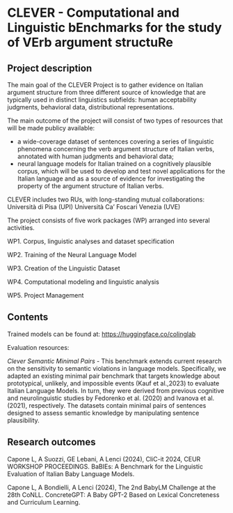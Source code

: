# CLEVER - Computational and Linguistic bEnchmarks for the study of VErb argument structuRe 

## Project description
The main goal of the CLEVER Project is to gather evidence on Italian argument structure from three different source of knowledge that are typically used in distinct linguistics subfields: human acceptability judgments, behavioral data, distributional representations.

The main outcome of the project will consist of two types of resources that will be made publicy available: 

- a wide-coverage dataset of sentences covering a series of linguistic phenomena concerning the verb argument structure of Italian verbs, annotated with human judgments and behavioral data;
- neural language models for Italian trained on a cognitively plausible corpus, which will be used to develop and test novel applications for the Italian language and as a source of evidence for investigating the property of the argument structure of Italian verbs.

CLEVER includes two RUs, with long-standing mutual collaborations:
Università di Pisa (UPI)
Università Ca’ Foscari Venezia (UVE)



The project consists of five work packages (WP) arranged into several activities.

  WP1. Corpus, linguistic analyses and dataset specification

  WP2. Training of the Neural Language Model

  WP3. Creation of the Linguistic Dataset

  WP4. Computational modeling and linguistic analysis

  WP5. Project Management


## Contents
Trained models can be found at: https://huggingface.co/colinglab

Evaluation resources:

*Clever Semantic Minimal Pairs* - This benchmark extends current research on the sensitivity to semantic violations in language models. Specifically, we adapted an existing minimal pair benchmark that targets knowledge about prototypical, unlikely, and impossible events (Kauf et al.,2023) to evaluate Italian Language Models. In turn, they were derived from previous cognitive and neurolinguistic studies by Fedorenko et al. (2020) and Ivanova et al. (2021), respectively. The datasets contain minimal pairs of sentences designed to assess semantic knowledge by manipulating sentence plausibility.


## Research outcomes
Capone L, A Suozzi, GE Lebani, A Lenci (2024), CliC-it 2024, CEUR WORKSHOP PROCEEDINGS.
BaBIEs: A Benchmark for the Linguistic Evaluation of Italian Baby Language Models.

Capone L, A Bondielli, A Lenci (2024), The 2nd BabyLM Challenge at the 28th CoNLL.
ConcreteGPT: A Baby GPT-2 Based on Lexical Concreteness and Curriculum Learning.
